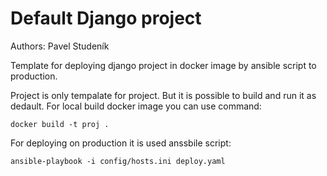 # Default Django project

Authors: Pavel Studeník

Template for deploying django project in docker image by ansible script to production.

Project is only tempalate for project. But it is possible to build and run it as dedault. For local build docker image you can use command:

```
docker build -t proj .
```

For deploying on production it is used anssbile script:

```
ansible-playbook -i config/hosts.ini deploy.yaml
```
